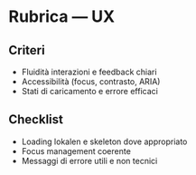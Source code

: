 # Rubrica — UX

## Criteri
- Fluidità interazioni e feedback chiari
- Accessibilità (focus, contrasto, ARIA)
- Stati di caricamento e errore efficaci

## Checklist
- Loading lokalen e skeleton dove appropriato
- Focus management coerente
- Messaggi di errore utili e non tecnici

